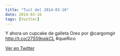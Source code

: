 ```yaml
---
title: "Tuit del 2014-03-16"
date: 2014-03-16
tags: [twitter]
---
```


Y ahora un cupcake de galleta Oreo por @cargomgir http://t.co/27S59opkCL #queRico



[Ver en Twitter](https://twitter.com/i/web/status/445325461670080512)
